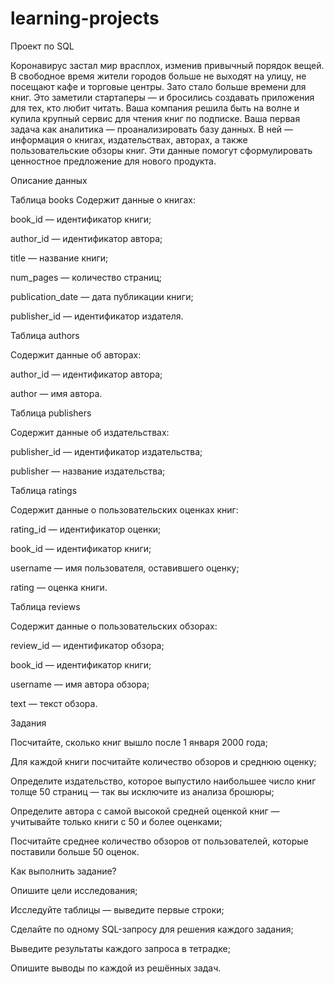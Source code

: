 # learning-projects
Проект по SQL

Коронавирус застал мир врасплох, изменив привычный порядок вещей. 
В свободное время жители городов больше не выходят на улицу, не посещают кафе и торговые центры. 
Зато стало больше времени для книг. Это заметили стартаперы — и бросились создавать приложения для тех, кто любит читать.
Ваша компания решила быть на волне и купила крупный сервис для чтения книг по подписке. 
Ваша первая задача как аналитика — проанализировать базу данных.
В ней — информация о книгах, издательствах, авторах, а также пользовательские обзоры книг. 
Эти данные помогут сформулировать ценностное предложение для нового продукта.

Описание данных

Таблица books
Содержит данные о книгах:

book_id — идентификатор книги;

author_id — идентификатор автора;

title — название книги;

num_pages — количество страниц;

publication_date — дата публикации книги;

publisher_id — идентификатор издателя.

Таблица authors

Содержит данные об авторах:

author_id — идентификатор автора;

author — имя автора.

Таблица publishers

Содержит данные об издательствах:

publisher_id — идентификатор издательства;

publisher — название издательства;

Таблица ratings

Содержит данные о пользовательских оценках книг:

rating_id — идентификатор оценки;

book_id — идентификатор книги;

username — имя пользователя, оставившего оценку;

rating — оценка книги.

Таблица reviews

Содержит данные о пользовательских обзорах:

review_id — идентификатор обзора;

book_id — идентификатор книги;

username — имя автора обзора;

text — текст обзора.


Задания

Посчитайте, сколько книг вышло после 1 января 2000 года;

Для каждой книги посчитайте количество обзоров и среднюю оценку;

Определите издательство, которое выпустило наибольшее число книг толще 50 страниц — так вы исключите из анализа брошюры;

Определите автора с самой высокой средней оценкой книг — учитывайте только книги с 50 и более оценками;

Посчитайте среднее количество обзоров от пользователей, которые поставили больше 50 оценок.


Как выполнить задание?

Опишите цели исследования;

Исследуйте таблицы — выведите первые строки;

Сделайте по одному SQL-запросу для решения каждого задания;

Выведите результаты каждого запроса в тетрадке;

Опишите выводы по каждой из решённых задач.
